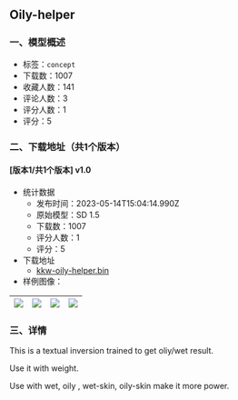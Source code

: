 ## Oily-helper
### 一、模型概述

- 标签：`concept`
- 下载数：1007
- 收藏人数：141
- 评论人数：3
- 评分人数：1
- 评分：5

### 二、下载地址（共1个版本）

#### [版本1/共1个版本] v1.0

- 统计数据
  - 发布时间：2023-05-14T15:04:14.990Z
  - 原始模型：SD 1.5
  - 下载数：1007
  - 评分人数：1
  - 评分：5
- 下载地址
  - [kkw-oily-helper.bin](https://civitai.com/api/download/models/70596)
- 样例图像：

| <img src="https://image.civitai.com/xG1nkqKTMzGDvpLrqFT7WA/9af03495-4d91-409c-936d-c010dc776d25/width=450/788308.jpeg" /> | <img src="https://image.civitai.com/xG1nkqKTMzGDvpLrqFT7WA/1e4e6372-ba04-44c6-9905-14a66a26ed23/width=450/788305.jpeg" /> | <img src="https://image.civitai.com/xG1nkqKTMzGDvpLrqFT7WA/d93dd110-ac24-407f-a818-c4a29ed35bbf/width=450/788303.jpeg" /> | <img src="https://image.civitai.com/xG1nkqKTMzGDvpLrqFT7WA/a1c566b9-e421-4edd-a8e4-30351d3fdce2/width=450/788310.jpeg" /> |
| ---- | ---- | ---- | ---- |


### 三、详情
<p>This is a textual inversion trained to get oliy/wet result.</p><p>Use it with weight.</p><p></p><p>Use with wet, oily , wet-skin, oily-skin make it more power.</p>
